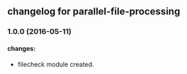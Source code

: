 ## changelog for parallel-file-processing

### 1.0.0 (2016-05-11)

#### changes:
  - filecheck module created.
